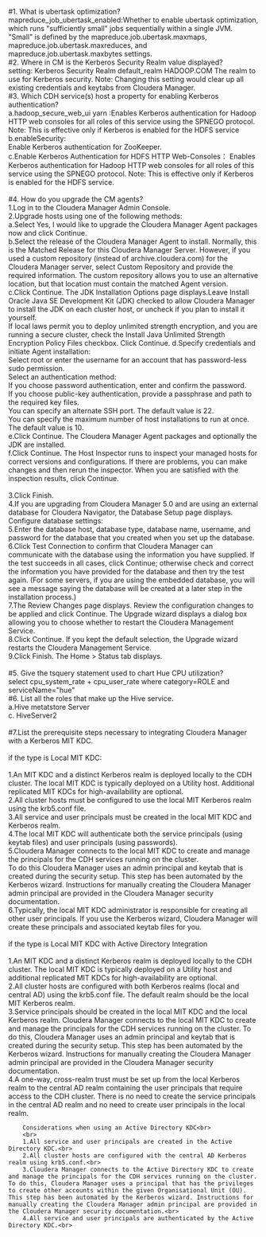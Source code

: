 
#1. What is ubertask optimization? <br>
mapreduce_job_ubertask_enabled:Whether to enable ubertask optimization, which runs "sufficiently small" jobs sequentially within a single JVM. "Small" is defined by the mapreduce.job.ubertask.maxmaps, mapreduce.job.ubertask.maxreduces, and mapreduce.job.ubertask.maxbytes settings.<br>
#2. Where in CM is the Kerberos Security Realm value displayed?<br>
setting: Kerberos Security Realm default_realm HADOOP.COM
The realm to use for Kerberos security. Note: Changing this setting would clear up all existing credentials and keytabs from Cloudera Manager.<br>
#3. Which CDH service(s) host a property for enabling Kerberos authentication?<br>
	a.hadoop_secure_web_ui yarn :Enables Kerberos authentication for Hadoop HTTP web consoles for all roles of this service using the SPNEGO protocol. Note: This is effective only if Kerberos is enabled for the HDFS service<br>
	b.enableSecurity:<br>
	Enable Kerberos authentication for ZooKeeper.<br>
	c.Enable Kerberos Authentication for HDFS HTTP Web-Consoles：	 Enables Kerberos authentication for Hadoop HTTP web consoles for all roles of this service using the SPNEGO protocol. Note: This is effective only if Kerberos is enabled for the HDFS service.<br>
<br>
#4. How do you upgrade the CM agents?<br>
	1.Log in to the Cloudera Manager Admin Console.<br>
	2.Upgrade hosts using one of the following methods:<br>
	  a.Select Yes, I would like to upgrade the Cloudera Manager Agent packages now and click Continue.<br>
	  b.Select the release of the Cloudera Manager Agent to install. Normally, this is the Matched Release for this Cloudera Manager Server. However, if you used a custom repository (instead of archive.cloudera.com) for the Cloudera Manager server, select Custom Repository and provide the required information. The custom repository allows you to use an alternative location, but that location must contain the matched Agent version.<br>
	  c.Click Continue. The JDK Installation Options page displays.Leave Install Oracle Java SE Development Kit (JDK) checked to allow Cloudera Manager to install the JDK on each cluster host, or uncheck if you plan to install it yourself.<br>
	     If local laws permit you to deploy unlimited strength encryption, and you are running a secure cluster, check the Install Java Unlimited Strength Encryption Policy Files checkbox.
	     Click Continue.
	  d.Specify credentials and initiate Agent installation:<br>
		 Select root or enter the username for an account that has password-less sudo permission.<br>
		 Select an authentication method:<br>
		 If you choose password authentication, enter and confirm the password.<br>
		 If you choose public-key authentication, provide a passphrase and path to the required key files.<br>
		 You can specify an alternate SSH port. The default value is 22.<br>
		 You can specify the maximum number of host installations to run at once. The default value is 10.<br>
	  e.Click Continue. The Cloudera Manager Agent packages and optionally the JDK are installed.<br>
	  f.Click Continue. The Host Inspector runs to inspect your managed hosts for correct versions and configurations. If there are problems, you can make changes and then rerun the inspector. When you are satisfied with the inspection results, click Continue.<br>
<br>
	3.Click Finish.<br>
	4.If you are upgrading from Cloudera Manager 5.0 and are using an external database for Cloudera Navigator, the Database Setup page displays. Configure database settings:<br>
	5.Enter the database host, database type, database name, username, and password for the database that you created when you set up the database.<br>
	6.Click Test Connection to confirm that Cloudera Manager can communicate with the database using the information you have supplied. If the test succeeds in all cases, click Continue; otherwise check and correct the information you have provided for the database and then try the test again. (For some servers, if you are using the embedded database, you will see a message saying the database will be created at a later step in the installation process.)<br>
	7.The Review Changes page displays. Review the configuration changes to be applied and click Continue. The Upgrade wizard displays a dialog box allowing you to choose whether to restart the Cloudera Management Service.<br>
	8.Click Continue. If you kept the default selection, the Upgrade wizard restarts the Cloudera Management Service.<br>
	9.Click Finish. The Home > Status tab displays.<br>
	<br>
#5. Give the tsquery statement used to chart Hue CPU utilization?<br>
	select cpu_system_rate + cpu_user_rate where category=ROLE and serviceName="hue"<br>
#6. List all the roles that make up the Hive service.<br>
   a.Hive metatstore Server<br>
   c. HiveServer2<br>
<br>
#7.List the prerequisite steps necessary to integrating Cloudera Manager with a Kerberos MIT KDC.<br>
<br>
		if the type is Local MIT KDC:<br>
		<br>
		1.An MIT KDC and a distinct Kerberos realm is deployed locally to the CDH cluster. The local MIT KDC is typically deployed on a Utility host. Additional replicated MIT KDCs for high-availability are optional.<br>
		2.All cluster hosts must be configured to use the local MIT Kerberos realm using the krb5.conf file.<br>
		3.All service and user principals must be created in the local MIT KDC and Kerberos realm.<br>
		4.The local MIT KDC will authenticate both the service principals (using keytab files) and user principals (using passwords).<br>
		5.Cloudera Manager connects to the local MIT KDC to create and manage the principals for the CDH services running on the cluster.<br> To do this Cloudera Manager uses an admin principal and keytab that is created during the security setup. This step has been automated by the Kerberos wizard. Instructions for manually creating the Cloudera Manager admin principal are provided in the Cloudera Manager security documentation.<br>
		6.Typically, the local MIT KDC administrator is responsible for creating all other user principals. If you use the Kerberos wizard, Cloudera Manager will create these principals and associated keytab files for you.<br>
		<br>
		if the type is Local MIT KDC with Active Directory Integration<br>
		<br>
		1.An MIT KDC and a distinct Kerberos realm is deployed locally to the CDH cluster. The local MIT KDC is typically deployed on a Utility host and additional replicated MIT KDCs for high-availability are optional.<br>
		2.All cluster hosts are configured with both Kerberos realms (local and central AD) using the krb5.conf file. The default realm should be the local MIT Kerberos realm.<br>
		3.Service principals should be created in the local MIT KDC and the local Kerberos realm. Cloudera Manager connects to the local MIT KDC to create and manage the principals for the CDH services running on the cluster. To do this, Cloudera Manager uses an admin principal and keytab that is created during the security setup. This step has been automated by the Kerberos wizard. Instructions for manually creating the Cloudera Manager admin principal are provided in the Cloudera Manager security documentation.<br>
		4.A one-way, cross-realm trust must be set up from the local Kerberos realm to the central AD realm containing the user principals that require access to the CDH cluster. There is no need to create the service principals in the central AD realm and no need to create user principals in the local realm.<br>
		
		Considerations when using an Active Directory KDC<br>
		<br>
		1.All service and user principals are created in the Active Directory KDC.<br>
		2.All cluster hosts are configured with the central AD Kerberos realm using krb5.conf.<br>
		3.Cloudera Manager connects to the Active Directory KDC to create and manage the principals for the CDH services running on the cluster. To do this, Cloudera Manager uses a principal that has the privileges to create other accounts within the given Organisational Unit (OU). This step has been automated by the Kerberos wizard. Instructions for manually creating the Cloudera Manager admin principal are provided in the Cloudera Manager security documentation.<br>
		4.All service and user principals are authenticated by the Active Directory KDC.<br>

<br>

